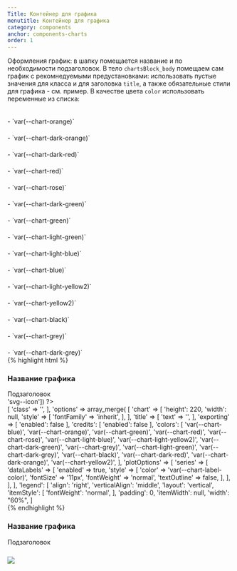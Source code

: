 ```yaml
---
Title: Контейнер для графика
menutitle: Контейнер для графика
category: components
anchor: components-charts
order: 1
---
```


Оформления график: в шапку помещается название и по необходимости подзаголовок. В тело `chartsBlock_body` помещаем сам график с рекомнедуемыми предустановками:
использовать пустые значения для класса и для заголовка `title`, а также обязательные стили для графика - см. пример. 
В качестве цвета `color` использовать переменные из списка:
<div class="row">
<div class="col-sm-6"><div class="mb-10"><div class="d-inline-block chartsBlock"><span style="width:20px; height:20px;display:inline-block; background-color: var(--chart-orange)"></span></div> - `var(--chart-orange)`</div></div>
<div class="col-sm-6"><div class="mb-10"><div class="d-inline-block chartsBlock"><span style="width:20px; height:20px;display:inline-block; background-color: var(--chart-dark-orange)"></span></div> - `var(--chart-dark-orange)`</div></div>
<div class="col-sm-6"><div class="mb-10"><div class="d-inline-block chartsBlock"><span style="width:20px; height:20px;display:inline-block; background-color: var(--chart-dark-red)"></span></div> - `var(--chart-dark-red)`</div></div>
<div class="col-sm-6"><div class="mb-10"><div class="d-inline-block chartsBlock"><span style="width:20px; height:20px;display:inline-block; background-color: var(--chart-red)"></span></div> - `var(--chart-red)`</div></div>
<div class="col-sm-6"><div class="mb-10"><div class="d-inline-block chartsBlock"><span style="width:20px; height:20px;display:inline-block; background-color: var(--chart-rose)"></span></div> - `var(--chart-rose)`</div></div>
<div class="col-sm-6"><div class="mb-10"><div class="d-inline-block chartsBlock"><span style="width:20px; height:20px;display:inline-block; background-color: var(--chart-dark-green)"></span></div> - `var(--chart-dark-green)`</div></div>
<div class="col-sm-6"><div class="mb-10"><div class="d-inline-block chartsBlock"><span style="width:20px; height:20px;display:inline-block; background-color: var(--chart-green)"></span></div> - `var(--chart-green)`</div></div>
<div class="col-sm-6"><div class="mb-10"><div class="d-inline-block chartsBlock"><span style="width:20px; height:20px;display:inline-block; background-color: var(--chart-light-green)"></span></div> - `var(--chart-light-green)`</div></div>
<div class="col-sm-6"><div class="mb-10"><div class="d-inline-block chartsBlock"><span style="width:20px; height:20px;display:inline-block; background-color: var(--chart-light-blue)"></span></div> - `var(--chart-light-blue)`</div></div>
<div class="col-sm-6"><div class="mb-10"><div class="d-inline-block chartsBlock"><span style="width:20px; height:20px;display:inline-block; background-color: var(--chart-blue)"></span></div> - `var(--chart-blue)`</div></div>
<div class="col-sm-6"><div class="mb-10"><div class="d-inline-block chartsBlock"><span style="width:20px; height:20px;display:inline-block; background-color: var(--chart-light-yellow2)"></span></div> - `var(--chart-light-yellow2)`</div></div>
<div class="col-sm-6"><div class="mb-10"><div class="d-inline-block chartsBlock"><span style="width:20px; height:20px;display:inline-block; background-color: var(--chart-yellow2)"></span></div> - `var(--chart-yellow2)`</div></div>
<div class="col-sm-6"><div class="mb-10"><div class="d-inline-block chartsBlock"><span style="width:20px; height:20px;display:inline-block; background-color: var(--chart-black)"></span></div> - `var(--chart-black)`</div></div>
<div class="col-sm-6"><div class="mb-10"><div class="d-inline-block chartsBlock"><span style="width:20px; height:20px;display:inline-block; background-color: var(--chart-grey)"></span></div> - `var(--chart-grey)`</div></div>
<div class="col-sm-6"><div class="mb-10"><div class="d-inline-block chartsBlock"><span style="width:20px; height:20px;display:inline-block; background-color: var(--chart-dark-grey)"></span></div> - `var(--chart-dark-grey)`</div></div>
</div>
{% highlight html %}
<div class="chartsBlock mb-10">
  <div class="chartsBlock_header">
      <div class="chartsBlock_headerItem">
          <h3>Название графика</h3>
          <div class="chartsBlock_headerSubtitles">Подзаголовок</div>
      </div>
      <div class="chartsBlock_headerItem">
          <?= Html::tag('span', Icons::icon("2colors-car_model__24vb"), ['class' => 'svg--icon']) ?>
      </div>
  </div>
  <div class="chartsBlock_body">
    <?= Highcharts::widget([
        'htmlOptions' => [
            'class' => '',
        ],
        'options' => array_merge(
            [
                'chart' => [
                    'height': 220,
                    'width': null,
                    'style' => [
                        'fontFamily' => 'inherit',
                    ],
                ],
                'title' => [
                    'text' => '',
                ],
                'exporting' => [
                    'enabled': false
                ],
                'credits': [
                    'enabled': false
                ],
                'colors': [
                        'var(--chart-blue)',
                        'var(--chart-orange)',
                        'var(--chart-green)',
                        'var(--chart-red)',
                        'var(--chart-rose)',
                        'var(--chart-light-blue)',
                        'var(--chart-light-yellow2)',
                        'var(--chart-dark-green)',
                        'var(--chart-grey)',
                        'var(--chart-light-green)',
                        'var(--chart-dark-grey)',
                        'var(--chart-black)',
                        'var(--chart-dark-red)',
                        'var(--chart-dark-orange)',
                        'var(--chart-yellow2)',
                    ],
                'plotOptions' => [
                    'series' => [
                        'dataLabels' => [
                            'enabled' => true,
                            'style' => [
                                'color' => 'var(--chart-label-color)',
                                'fontSize' => '11px',
                                'fontWeight' => 'normal',
                                'textOutline' => false,
                            ],
                        ],
                    ],
                ],
                'legend': [
                    'align': 'right',
                    'verticalAlign': 'middle',
                    'layout': 'vertical',
                    'itemStyle': [
                        'fontWeight': 'normal',
                    ],
                    'padding': 0,
                    'itemWidth': null,
                    'width': "60%",
                ]
  </div>
</div>
{% endhighlight %}

<div class="bs-docs-example">
  <div class="chartsBlock">
    <div class="chartsBlock_header">
        <div class="chartsBlock_headerItem">
            <h3>Название графика</h3>
            <div class="chartsBlock_headerSubtitles">Подзаголовок</div>
        </div>
        <div class="chartsBlock_headerItem">
            <span class="svg--icon"><svg width="24" height="24"><use xlink:href="dist/sprite.symbol.svg#2colors-car_model__24vb"></use></svg></span>
        </div>
    </div>
    <div class="chartsBlock_body">
        <img src="https://195004.selcdn.ru/ref/cad34c4ed697465ddeb196d06416fcc8864ea2be.jpg"> 
    </div>
  </div>
</div>